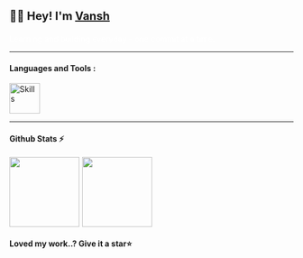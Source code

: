 <div style='display:flex; flex-direction:column;' align="left">
    <span style='font-weight:bold; font-size:20px; padding-bottom:20px'>👋🏻 Hey! I'm <a href="https://vansh27.vercel.app" target="_blank">Vansh</a></span>
    <span style="color:white">Learning and building everyday - one commit at a time.</span>
</div>

---

#### Languages and Tools :

<div>
    <img style='height:54px;' src="https://skillicons.dev/icons?i=html,css,js,ts,react,redux,tailwind,nodejs,express,mongodb,postgresql,mysql,git,github,vercel,npm,docker,vite,postman" alt="Skills" />
</div>

---

#### Github Stats ⚡

<div style='display:flex; gap:5px;'>
<!-- <span style='font-size:84px;'>🧑🏻‍💻</span> -->
<img style='height:124px' src='https://github-readme-streak-stats.herokuapp.com/?user=vansh-vm04&layout=compact&theme=blueberry&count_private=true&hide_border=true'></img>
<img style='height:124px' src='https://github-readme-stats.vercel.app/api/top-langs/?username=vansh-vm04&layout=compact&theme=blueberry&count_private=true&hide_border=true'></img>
</div>

#### Loved my work..? Give it a star⭐
